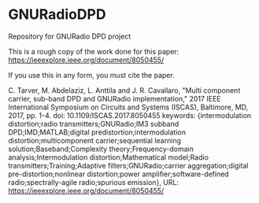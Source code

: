 # GNURadioDPD
Repository for GNURadio DPD project

This is a rough copy of the work done for this paper:
https://ieeexplore.ieee.org/document/8050455/


If you use this in any form, you must cite the paper.

C. Tarver, M. Abdelaziz, L. Anttila and J. R. Cavallaro, "Multi component carrier, sub-band DPD and GNURadio implementation," 2017 IEEE International Symposium on Circuits and Systems (ISCAS), Baltimore, MD, 2017, pp. 1-4.
doi: 10.1109/ISCAS.2017.8050455
keywords: {intermodulation distortion;radio transmitters;GNURadio;IM3 subband DPD;IMD;MATLAB;digital predistortion;intermodulation distortion;multicomponent carrier;sequential learning solution;Baseband;Complexity theory;Frequency-domain analysis;Intermodulation distortion;Mathematical model;Radio transmitters;Training;Adaptive filters;GNURadio;carrier aggregation;digital pre-distortion;nonlinear distortion;power amplifier;software-defined radio;spectrally-agile radio;spurious emission},
URL: https://ieeexplore.ieee.org/document/8050455/




